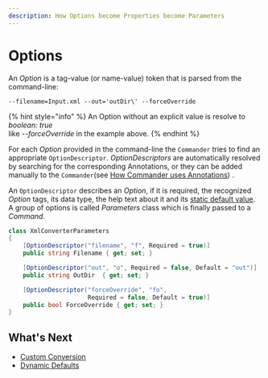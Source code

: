 ```yaml
---
description: How Options become Properties become Parameters
---
```


# Options

An _Option_ is a tag-value \(or name-value\) token that is parsed from the command-line:

`--filename=Input.xml --out='outDir\' --forceOverride`

{% hint style="info" %}
An Option without an explicit value is resolve to _boolean: true_  
like _--forceOverride_ in the example above.
{% endhint %}

For each _Option_ provided in the command-line the `Commander` tries to find an appropriate `OptionDescriptor`. _OptionDescriptors_ are automatically resolved by searching for the corresponding Annotations, or they can be added manually to the `Commander`\(see [How Commander uses Annotations](../the-commander/how-commander-uses-annotations.md)\) .

An `OptionDescriptor` describes an _Option_, if it is required, the recognized _Option_ tags, its data type, the help text about it and its [static default value](dynamic-default-values.md). A group of options is called _Parameters_ class which is finally passed to a _Command_.

```csharp
class XmlConverterParameters
{
    [OptionDescriptor("filename", "f", Required = true)]
    public string Filename { get; set; }

    [OptionDescriptor("out", "o", Required = false, Default = "out")]
    public string OutDir  { get; set; }

    [OptionDescriptor("forceOverride", "fo", 
                      Required = false, Default = true)]
    public bool ForceOverride { get; set; }
}
```

## What's Next

* [Custom Conversion](convertValues.md)
* [Dynamic Defaults](dynamicDefaultValues.md)

